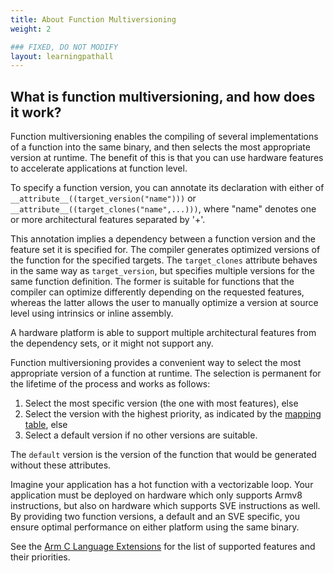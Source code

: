 ```yaml
---
title: About Function Multiversioning
weight: 2

### FIXED, DO NOT MODIFY
layout: learningpathall
---
```


## What is function multiversioning, and how does it work?

Function multiversioning enables the compiling of several implementations of a function into the same binary, and then selects the most appropriate version at runtime. The benefit of this is that you can use hardware features to accelerate applications at function level.

To specify a function version, you can annotate its declaration with either of  `__attribute__((target_version("name")))` or `__attribute__((target_clones("name",...)))`, where "name" denotes one or more architectural features separated by '+'. 

This annotation implies a dependency between a function version and the feature set it is specified for. The compiler generates optimized versions of the function for the specified targets. The `target_clones` attribute behaves in the same way as `target_version`, but specifies multiple versions for the same function definition. The former is suitable for functions that the compiler can optimize differently depending on the requested features, whereas the latter allows the user to manually optimize a version at source level using intrinsics or inline assembly.

A hardware platform is able to support multiple architectural features from the dependency sets, or it might not support any. 

Function multiversioning provides a convenient way to select the most appropriate version of a function at runtime. The selection is permanent for the lifetime of the process and works as follows:

1. Select the most specific version (the one with most features), else
2. Select the version with the highest priority, as indicated by the [mapping table](https://arm-software.github.io/acle/main/acle.html#mapping), else
3. Select a default version if no other versions are suitable.

The `default` version is the version of the function that would be generated without these attributes.

Imagine your application has a hot function with a vectorizable loop. Your application must be deployed on hardware which only supports Armv8 instructions, but also on hardware which supports SVE instructions as well. By providing two function versions, a default and an SVE specific, you ensure optimal performance on either platform using the same binary.

See the [Arm C Language Extensions](https://arm-software.github.io/acle/main/acle.html#mapping) for the list of supported features and their priorities.
